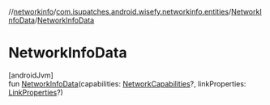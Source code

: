 //[networkinfo](../../../index.md)/[com.isupatches.android.wisefy.networkinfo.entities](../index.md)/[NetworkInfoData](index.md)/[NetworkInfoData](-network-info-data.md)

# NetworkInfoData

[androidJvm]\
fun [NetworkInfoData](-network-info-data.md)(capabilities: [NetworkCapabilities](https://developer.android.com/reference/kotlin/android/net/NetworkCapabilities.html)?, linkProperties: [LinkProperties](https://developer.android.com/reference/kotlin/android/net/LinkProperties.html)?)
